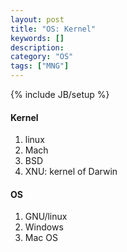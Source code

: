 ```yaml
---
layout: post
title: "OS: Kernel"
keywords: []
description: 
category: "OS"
tags: ["MNG"]
---
```

{% include JB/setup %}


#### Kernel
1. linux
2. Mach
3. BSD
4. XNU: kernel of Darwin

#### OS
1. GNU/linux
2. Windows
3. Mac OS
